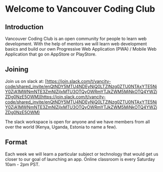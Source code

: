 # Welcome to Vancouver Coding Club

## Introduction

Vancouver Coding Club is an open community for people to learn web development. With the help of mentors we will learn web development basics and build our own Progressive Web Application (PWA) / Mobile Web Application that go on AppStore or PlayStore.

## Joining

Join us on slack at: [https://join.slack.com/t/vancity-code/shared_invite/enQtNDY5MTU4NDEyNjQ0LTZlNzg0ZTU0NTAxYTE5NjY0ZjA1MWNmNTE3ZmNlZjIxMTU3OTQyOWRmYTJkZWM5MjNkOTQ4YWZjZDg0NzE5OWM](https://join.slack.com/t/vancity-code/shared_invite/enQtNDY5MTU4NDEyNjQ0LTZlNzg0ZTU0NTAxYTE5NjY0ZjA1MWNmNTE3ZmNlZjIxMTU3OTQyOWRmYTJkZWM5MjNkOTQ4YWZjZDg0NzE5OWM)

The slack workspace is open for anyone and we have members from all over the world (Kenya, Uganda, Estonia to name a few).

## Format

Each week we will learn a particular subject or technology that would get us closer to our goal of launching an app. Online classroom is every Saturday 10am - 2pm PST.
